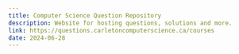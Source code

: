 ```yaml
---
title: Computer Science Question Repository
description: Website for hosting questions, solutions and more.
link: https://questions.carletoncomputerscience.ca/courses
date: 2024-06-28
---
```

